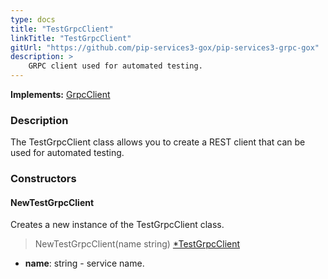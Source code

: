 ```yaml
---
type: docs
title: "TestGrpcClient"
linkTitle: "TestGrpcClient"
gitUrl: "https://github.com/pip-services3-gox/pip-services3-grpc-gox"
description: >
    GRPC client used for automated testing.
---
```


**Implements:** [GrpcClient](../../clients/grpc_client)

### Description

The TestGrpcClient class allows you to create a REST client that can be used for automated testing.

### Constructors

#### NewTestGrpcClient
Creates a new instance of the TestGrpcClient class.

> NewTestGrpcClient(name string) [*TestGrpcClient]()

- **name**: string - service name.